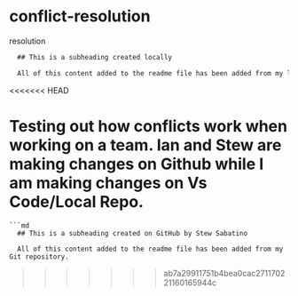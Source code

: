 # conflict-resolution
resolution
```md
  ## This is a subheading created locally

  All of this content added to the readme file has been added from my local Git repository.
  ```
<<<<<<< HEAD

Testing out how conflicts work when working on a team.
Ian and Stew are making changes on Github while I am making changes on Vs Code/Local Repo.
=======
 
```
```md
  ## This is a subheading created on GitHub by Stew Sabatino

  All of this content added to the readme file has been added from my Git repository.
 ```
 
 
>>>>>>> ab7a29911751b4bea0cac271170221160165944c

